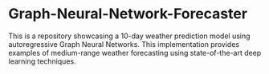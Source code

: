 # Graph-Neural-Network-Forecaster
This is a repository showcasing a 10-day weather prediction model using autoregressive Graph Neural Networks. This implementation provides examples of medium-range weather forecasting using state-of-the-art deep learning techniques.
